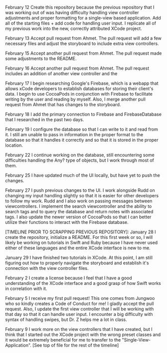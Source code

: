 February 12
Create this repository because the previous repository that I was working out of was having difficulty handling view controller adjustments and proper formatting for a single-view based application. Add all of the starting files + add code for handling user input. I replicate all of my previous work into the new, correctly attributed XCode project.

February 13
Accept pull request from Ahmet. The pull request will add a few necessary files and adjust the storyboard to include extra view controllers.

February 15
Accept another pull request from Ahmet. The pull request made some adjustments to the README.

February 16
Accept another pull request from Ahmet. The pull request includes an addition of another view controller and the 

February 17
I begin researching Google's Firebase, which is a webapp that allows xCode developers to establish databases for storing their client's data. I begin to use CocoaPods in conjunction with Firebase to facilitate writing by the user and reading by myself. Also, I merge another pull request from Ahmet that has changes to the storyboard.

February 18
I add the primary connection to Firebase and FirebaseDatabase that I researched in the past two days.

February 19
I configure the database so that I can write to it and read from it. I still am unable to pass in information in the proper format to the database so that it handles it correctly and so that it is stored in the proper location.

February 22
I continue working on the database, still encountering some difficulties handling the Any? type of objects, but I work through most of them.

February 25
I have updated much of the UI locally, but have yet to push the changes.

February 27
I push previous changes to the UI. I work alongside Rudd on changing my input handling slightly so that it is easier for other developers to follow my work. Rudd and I also work on passing messages between viewcontrollers. I implement the search viewcontroller and the ability to search tags and to query the database and return notes with associated tags. I also update the newer version of CocoaPods so that I can better utilize their functions to interact with the Firebase database.

[TIMELINE PRIOR TO SCRAPPING PREVIOUS REPOSITORY]:
January 28
I create the repository, initialize a README. For this first week or so, I will likely be working on tutorials in Swift and Ruby because I have never used either of these languages and the entire XCode interface is new to me.

January 29
I have finished two tutorials in XCode. At this point, I am still figuring out how to properly navigate the storyboard and establish it's connection with the view controller files.

February 2
I create a license because I feel that I have a good understanding of the XCode interface and a good grasp of how Swift works in correlation with it. 

February 5
I receive my first pull request! This one comes from Jungwoo who so kindly creates a Code of Conduct for me! I gladly accept the pull request. Also, I update the first view controller that I will be working with that day so that it can handle user input. I encounter a big difficulty with syntax of handling swipes, but Dr. Z helps me a lot in class. 

February 9
I work more on the view controllers that I have created, but I think that I started out the XCode project with the wrong preset classes and it would be extremely beneficial for me to transfer to the "Single-View-Application". 
[See top of file for the rest of the timeline]
